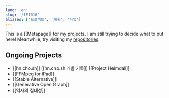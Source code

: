 ```yaml
---
lang: 'en'
slug: '/1E1016'
aliases: ['프로젝트', '계획', '사업']
---
```


This is a [[Metapage]] for my projects.
I am still trying to decide what to put here!
Meanwhile, try visiting my [repositories](https://github.com/anaclumos?tab=repositories&type=source).

## Ongoing Projects

- [[hn.cho.sh]] [[hn.cho.sh 개발 기록]] [[Project Heimdall]]
- [[FFMpeg for iPad]]
- [[Stable Alternative]]
- [[Generative Open Graph]]
- [[역사의 집대성]]

